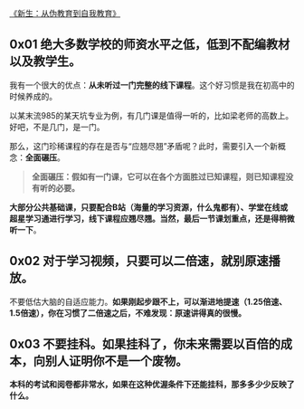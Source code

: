 [《新生：从伪教育到自我教育》](https://github.com/Anticorianderist/de-vegetable)

## 0x01 绝大多数学校的师资水平之低，低到不配编教材以及教学生。

我有一个很大的优点：**从未听过一门完整的线下课程**。这个好习惯是我在初高中的时候养成的。

以某末流985的某天坑专业为例，有几门课是值得一听的，比如梁老师的高数上。好吧，不是几门，是一门。

那么，这门珍稀课程的存在是否与“应翘尽翘”矛盾呢？此时，需要引入一个新概念：**全面碾压**。

> **全面碾压：假如有一门课，它可以在各个方面胜过已知课程，则已知课程没有听的必要。**

**大部分公共基础课，只要配合B站（海量的学习资源，什么鬼都有）、学堂在线或超星学习通进行学习，线下课程应翘尽翘。当然，最后一节课划重点，还是得稍微听一下**。

## 0x02 对于学习视频，只要可以二倍速，就别原速播放。

不要低估大脑的自适应能力。**如果刚起步跟不上，可以渐进地提速（1.25倍速、1.5倍速），你在习惯了二倍速之后，不难发现：原速讲得真的很慢。**

## 0x03 不要挂科。如果挂科了，你未来需要以百倍的成本，向别人证明你不是一个废物。

**本科的考试和阅卷都非常水，如果在这种优渥条件下还能挂科，那多多少少反映了什么。**